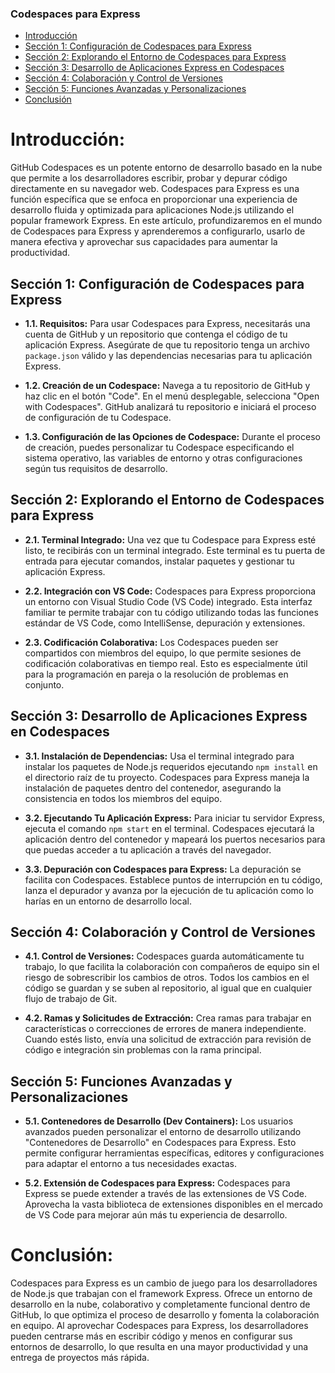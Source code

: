 ### Codespaces para Express

- [Introducción](#introduccion)
- [Sección 1: Configuración de Codespaces para Express](#seccion-1-configuracion-de-codespaces-para-express)
- [Sección 2: Explorando el Entorno de Codespaces para Express](#seccion-2-explorando-el-entorno-de-codespaces-para-express)
- [Sección 3: Desarrollo de Aplicaciones Express en Codespaces](#seccion-3-desarrollo-de-aplicaciones-express-en-codespaces)
- [Sección 4: Colaboración y Control de Versiones](#seccion-4-colaboracion-y-control-de-versiones)
- [Sección 5: Funciones Avanzadas y Personalizaciones](#seccion-5-funciones-avanzadas-y-personalizaciones)
- [Conclusión](#conclusion)

# Introducción:

GitHub Codespaces es un potente entorno de desarrollo basado en la nube que permite a los desarrolladores escribir, probar y depurar código directamente en su navegador web. Codespaces para Express es una función específica que se enfoca en proporcionar una experiencia de desarrollo fluida y optimizada para aplicaciones Node.js utilizando el popular framework Express. En este artículo, profundizaremos en el mundo de Codespaces para Express y aprenderemos a configurarlo, usarlo de manera efectiva y aprovechar sus capacidades para aumentar la productividad.

## Sección 1: Configuración de Codespaces para Express

- **1.1. Requisitos:**
  Para usar Codespaces para Express, necesitarás una cuenta de GitHub y un repositorio que contenga el código de tu aplicación Express. Asegúrate de que tu repositorio tenga un archivo `package.json` válido y las dependencias necesarias para tu aplicación Express.

- **1.2. Creación de un Codespace:**
  Navega a tu repositorio de GitHub y haz clic en el botón "Code". En el menú desplegable, selecciona "Open with Codespaces". GitHub analizará tu repositorio e iniciará el proceso de configuración de tu Codespace.

- **1.3. Configuración de las Opciones de Codespace:**
  Durante el proceso de creación, puedes personalizar tu Codespace especificando el sistema operativo, las variables de entorno y otras configuraciones según tus requisitos de desarrollo.

## Sección 2: Explorando el Entorno de Codespaces para Express

- **2.1. Terminal Integrado:**
  Una vez que tu Codespace para Express esté listo, te recibirás con un terminal integrado. Este terminal es tu puerta de entrada para ejecutar comandos, instalar paquetes y gestionar tu aplicación Express.

- **2.2. Integración con VS Code:**
  Codespaces para Express proporciona un entorno con Visual Studio Code (VS Code) integrado. Esta interfaz familiar te permite trabajar con tu código utilizando todas las funciones estándar de VS Code, como IntelliSense, depuración y extensiones.

- **2.3. Codificación Colaborativa:**
  Los Codespaces pueden ser compartidos con miembros del equipo, lo que permite sesiones de codificación colaborativas en tiempo real. Esto es especialmente útil para la programación en pareja o la resolución de problemas en conjunto.

## Sección 3: Desarrollo de Aplicaciones Express en Codespaces

- **3.1. Instalación de Dependencias:**
  Usa el terminal integrado para instalar los paquetes de Node.js requeridos ejecutando `npm install` en el directorio raíz de tu proyecto. Codespaces para Express maneja la instalación de paquetes dentro del contenedor, asegurando la consistencia en todos los miembros del equipo.

- **3.2. Ejecutando Tu Aplicación Express:**
  Para iniciar tu servidor Express, ejecuta el comando `npm start` en el terminal. Codespaces ejecutará la aplicación dentro del contenedor y mapeará los puertos necesarios para que puedas acceder a tu aplicación a través del navegador.

- **3.3. Depuración con Codespaces para Express:**
  La depuración se facilita con Codespaces. Establece puntos de interrupción en tu código, lanza el depurador y avanza por la ejecución de tu aplicación como lo harías en un entorno de desarrollo local.

## Sección 4: Colaboración y Control de Versiones

- **4.1. Control de Versiones:**
  Codespaces guarda automáticamente tu trabajo, lo que facilita la colaboración con compañeros de equipo sin el riesgo de sobrescribir los cambios de otros. Todos los cambios en el código se guardan y se suben al repositorio, al igual que en cualquier flujo de trabajo de Git.

- **4.2. Ramas y Solicitudes de Extracción:**
  Crea ramas para trabajar en características o correcciones de errores de manera independiente. Cuando estés listo, envía una solicitud de extracción para revisión de código e integración sin problemas con la rama principal.

## Sección 5: Funciones Avanzadas y Personalizaciones

- **5.1. Contenedores de Desarrollo (Dev Containers):**
  Los usuarios avanzados pueden personalizar el entorno de desarrollo utilizando "Contenedores de Desarrollo" en Codespaces para Express. Esto permite configurar herramientas específicas, editores y configuraciones para adaptar el entorno a tus necesidades exactas.

- **5.2. Extensión de Codespaces para Express:**
  Codespaces para Express se puede extender a través de las extensiones de VS Code. Aprovecha la vasta biblioteca de extensiones disponibles en el mercado de VS Code para mejorar aún más tu experiencia de desarrollo.

# Conclusión:

Codespaces para Express es un cambio de juego para los desarrolladores de Node.js que trabajan con el framework Express. Ofrece un entorno de desarrollo en la nube, colaborativo y completamente funcional dentro de GitHub, lo que optimiza el proceso de desarrollo y fomenta la colaboración en equipo. Al aprovechar Codespaces para Express, los desarrolladores pueden centrarse más en escribir código y menos en configurar sus entornos de desarrollo, lo que resulta en una mayor productividad y una entrega de proyectos más rápida.